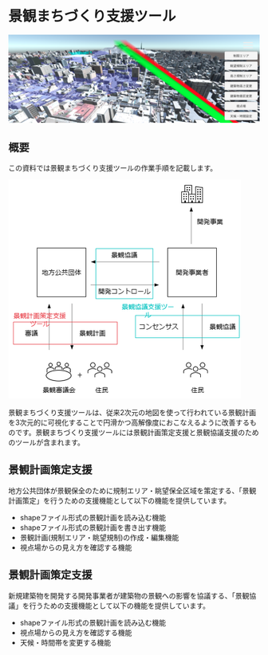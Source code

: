# 景観まちづくり支援ツール
![](.\resources\index\topImage.png)

## 概要
この資料では景観まちづくり支援ツールの作業手順を記載します。

![](.\resources\index\overview.png)

景観まちづくり支援ツールは、従来2次元の地図を使って行われている景観計画を3次元的に可視化することで円滑かつ高解像度におこなえるように改善するものです。景観まちづくり支援ツールには景観計画策定支援と景観協議支援のためのツールが含まれます。

## 景観計画策定支援
地方公共団体が景観保全のために規制エリア・眺望保全区域を策定する、「景観計画策定」を行うための支援機能として以下の機能を提供しています。

- shapeファイル形式の景観計画を読み込む機能
- shapeファイル形式の景観計画を書き出す機能
- 景観計画(規制エリア・眺望規制)の作成・編集機能
- 視点場からの見え方を確認する機能

## 景観計画策定支援
新規建築物を開発する開発事業者が建築物の景観への影響を協議する、「景観協議」を行うための支援機能として以下の機能を提供しています。

- shapeファイル形式の景観計画を読み込む機能
- 視点場からの見え方を確認する機能
- 天候・時間帯を変更する機能